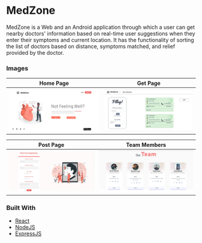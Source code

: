 
# MedZone

MedZone is a Web and an Android application through which a user can get nearby doctors' information based on real-time user suggestions when they enter their symptoms and current location. It has the functionality of sorting the list of doctors based on distance, symptoms matched, and relief provided by the doctor.

### Images

|      Home Page       |       Get Page        |
| :---------------------: | :----------------------: |
| ![product-screenshoti] | ![product-screenshotii] |

|      Post Page       |   Team Members   |
| :--------------------: | :---------------------: |
| ![product-screenshotiii] | ![product-screenshotiv] |



### Built With

- [React](https://reactjs.org/docs/getting-started.html)
- [NodeJS](https://nodejs.org/en/docs/)
- [ExpressJS](https://expressjs.com/)


[product-screenshoti]: Demo/homepage.jpeg
[product-screenshotii]: Demo/getdoctors.jpeg
[product-screenshotiii]: Demo/postdoctors.jpeg
[product-screenshotiv]: Demo/team.jpeg
